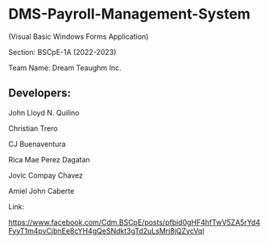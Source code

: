 # DMS-Payroll-Management-System
(Visual Basic Windows Forms Application)

Section: BSCpE-1A (2022-2023)<p>
Team Name: Dream Teaughm Inc.<p>
## Developers:

John Lloyd N. Quilino<p>
Christian Trero<p>
CJ Buenaventura<p>
Rica Mae Perez Dagatan<p>
Jovic Compay Chavez<p>
Amiel John Caberte<p>

Link:<p>
https://www.facebook.com/Cdm.BSCpE/posts/pfbid0gHF4hfTwV5ZA5rYd4FyyT1m4pvCjbnEe8cYH4gQeSNdkt3gTd2uLsMrj8jQZycVql

